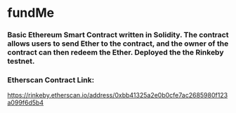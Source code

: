 # fundMe #
### Basic Ethereum Smart Contract written in Solidity. The contract allows users to send Ether to the contract, and the owner of the contract can then redeem the Ether. Deployed the the Rinkeby testnet. ###

### Etherscan Contract Link: ###
https://rinkeby.etherscan.io/address/0xbb41325a2e0b0cfe7ac2685980f123a099f6d5b4 
